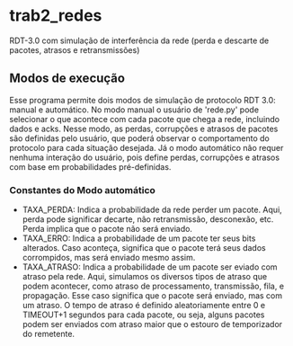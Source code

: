# trab2_redes
RDT-3.0 com simulação de interferência da rede (perda e descarte de pacotes, atrasos e retransmissões)

## Modos de execução
Esse programa permite dois modos de simulação de protocolo RDT 3.0: manual e automático. No modo manual o usuário de 'rede.py' pode selecionar o que acontece com cada pacote que chega a rede, incluindo dados e acks. Nesse modo, as perdas, corrupções e atrasos de pacotes são definidas pelo usuário, que poderá observar o comportamento do protocolo para cada situação desejada.
Já o modo automático não requer nenhuma interação do usuário, pois define perdas, corrupções e atrasos com base em probabilidades pré-definidas. 

### Constantes do Modo automático
- TAXA_PERDA: Indica a probabilidade da rede perder um pacote. Aqui, perda pode significar decarte, não retransmissão, desconexão, etc. Perda implica que o pacote não será enviado.
- TAXA_ERRO: Indica a probabilidade de um pacote ter seus bits alterados. Caso aconteça, significa que o pacote terá seus dados corrompidos, mas será enviado mesmo assim.
- TAXA_ATRASO:  Indica a probabilidade de um pacote ser eviado com atraso pela rede. Aqui, simulamos os diversos tipos de atraso que podem acontecer, como atraso de processamento, transmissão, fila, e propagação. Esse caso significa que o pacote será enviado, mas com um atraso. O tempo de atraso é definido aleatoriamente entre 0 e TIMEOUT+1 segundos para cada pacote, ou seja, alguns pacotes podem ser enviados com atraso maior que o estouro de temporizador do remetente.


